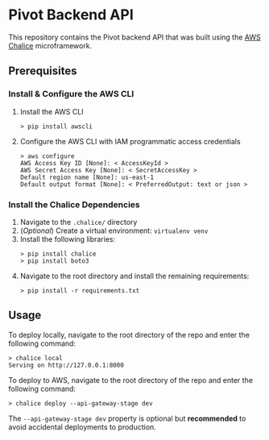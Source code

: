 # Pivot Backend API

This repository contains the Pivot backend API that was built using the [AWS Chalice](https://github.com/aws/chalice) microframework. 

## Prerequisites

### Install & Configure the AWS CLI

1. Install the AWS CLI
   ```
   > pip install awscli
   ```
2. Configure the AWS CLI with IAM programmatic access credentials
   ```
   > aws configure
   AWS Access Key ID [None]: < AccessKeyId >
   AWS Secret Access Key [None]: < SecretAccessKey >
   Default region name [None]: us-east-1
   Default output format [None]: < PreferredOutput: text or json >
   ```

### Install the Chalice Dependencies

1. Navigate to the `.chalice/` directory
2. (_Optional_) Create a virtual environment: `virtualenv venv`
3. Install the following libraries:
   ```
   > pip install chalice
   > pip install boto3
   ```
4. Navigate to the root directory and install the remaining requirements:
   ```
   > pip install -r requirements.txt
   ```

## Usage

To deploy locally, navigate to the root directory of the repo and enter the following command:

```
> chalice local
Serving on http://127.0.0.1:8000
```

To deploy to AWS, navigate to the root directory of the repo and enter the following command:

```
> chalice deploy --api-gateway-stage dev
```

The `--api-gateway-stage dev` property is optional but **recommended** to avoid accidental deployments to production.